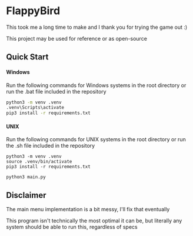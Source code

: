 # FlappyBird

This took me a long time to make and I thank you for trying the game out :)

This project may be used for reference or as open-source

## Quick Start

#### Windows
Run the following commands for Windows systems in the root directory or run the .bat file included in the repository
```bat
python3 -m venv .venv
.venv\Scripts\activate
pip3 install -r requirements.txt
```

#### UNIX
Run the following commands for UNIX systems in the root directory or run the .sh file included in the repository

```shell
python3 -m venv .venv
source .venv/bin/activate
pip3 install -r requirements.txt

python3 main.py
```

## Disclaimer

The main menu implementation is a bit messy, I'll fix that eventually

This program isn't technically the most optimal it can be, but literally any system should be able to run this, regardless of specs
